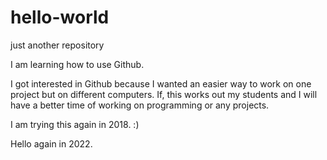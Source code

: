 # hello-world
just another repository

I am learning how to use Github.

I got interested in Github because I wanted an easier way to work on one project but on different computers. If, this works out my students and I will have a better time of working on programming or any projects.

I am trying this again in 2018. :)

Hello again in 2022. 
